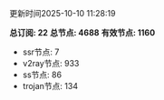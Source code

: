 更新时间2025-10-10 11:28:19

**总订阅: 22**
**总节点: 4688**
**有效节点: 1160**
- ssr节点: 7
- v2ray节点: 933
- ss节点: 86
- trojan节点: 134
